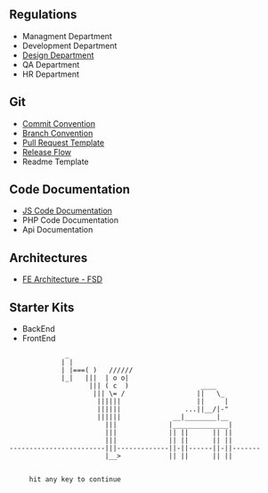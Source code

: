 ## Regulations
- Managment Department
- Development Department
- [Design Department](regulations/design-dep.md)
- QA Department
- HR Department


## Git
- [Commit Convention](git/commit-conv.md)
- [Branch Convention](git/branch-conv.md)
- [Pull Request Template](git/pr-conv.md)
- [Release Flow](https://github.com/delaemit/Conventions/blob/main/git/branch-conv.md#release)
- Readme Template

## Code Documentation
- [JS Code Documentation](code-docs/frontend.md)
- PHP Code Documentation
- Api Documentation

## Architectures
- [FE Architecture - FSD](arch/fsd.md)


## Starter Kits
- BackEnd
- FrontEnd

```
              _
             | |
             | |===( )   //////
             |_|   |||  | o o|
                    ||| ( c  )                  ____
                     ||| \= /                  ||   \_
                      ||||||                   ||     |
                      ||||||                ...||__/|-"
                      ||||||             __|________|__
                        |||             |______________|
                        |||             || ||      || ||
                        |||             || ||      || ||
------------------------|||-------------||-||------||-||-------
                        |__>            || ||      || ||


     hit any key to continue
```
